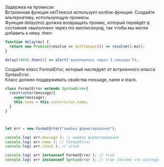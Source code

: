 Задержка на промисах  
Встроенная функция setTimeout использует колбэк-функции. Создайте альтернативу, использующую промисы.  
Функция delay(ms) должна возвращать промис, который перейдёт в состояние «выполнен» через ms миллисекунд, так чтобы мы могли добавить к нему .then:  



```js
function delay(ms) {
  return new Promise(resolve => setTimeout(() => resolve(),ms));
}

delay(3000).then(() => alert('выполнилось через 3 секунды'));
  ```
Создайте класс FormatError, который наследует от встроенного класса SyntaxError.  
Класс должен поддерживать свойства message, name и stack.  

```js
class FormatError extends SyntaxError{
  constructor(message){
    super(message);
    this.name = this.constructor.name;
  }
}



let err = new FormatError("ошибка форматирования");

console.log( err.message ); // ошибка форматирования
console.log( err.name ); // FormatError
console.log( err.stack ); // stack

console.log( err instanceof FormatError ); // true
console.log( err instanceof SyntaxError ); // true (потому что наследует от SyntaxError)
  ```
  
  
  
  
  

